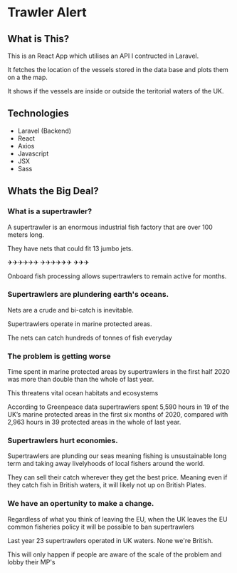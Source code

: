 # Trawler Alert

## What is This?

This is an React App which utilises an API I contructed in Laravel.

It fetches the location of the vessels stored in the data base and plots them on a the map.

It shows if the vessels are inside or outside the teritorial waters of the UK.

## Technologies
  - Laravel (Backend)
  - React
  - Axios
  - Javascript
  - JSX
  - Sass



## Whats the Big Deal?

### What is a supertrawler?

A supertrawler is an enormous industrial fish factory that are over 100 meters long.

They have nets that could fit 13 jumbo jets.

✈✈✈✈✈✈ ✈✈✈✈✈✈ ✈✈✈

Onboard fish processing allows supertrawlers to remain active for months.

### Supertrawlers are plundering earth's oceans.

Nets are a crude and bi-catch is inevitable.

Supertrawlers operate in marine protected areas.

The nets can catch hundreds of tonnes of fish everyday

### The problem is getting worse

Time spent in marine protected areas by supertrawlers in the first half 2020 was more than double than the whole of last year.

This threatens vital ocean habitats and ecosystems

According to Greenpeace data supertrawlers spent 5,590 hours in 19 of the UK’s marine protected areas in the first six months of 2020, compared with 2,963 hours in 39 protected areas in the whole of last year.

### Supertrawlers hurt economies.
Supertrawlers are plunding our seas meaning fishing is unsustainable long term and taking away livelyhoods of local fishers around the world.

They can sell their catch wherever they get the best price. Meaning even if they catch fish in British waters, it will likely not up on British Plates.

### We have an opertunity to make a change.

Regardless of what you think of leaving the EU, when the UK leaves the EU common fisheries policy it will be possible to ban supertrawlers

Last year 23 supertrawlers operated in UK waters. None we're British.

This will only happen if people are aware of the scale of the problem and lobby their MP's
